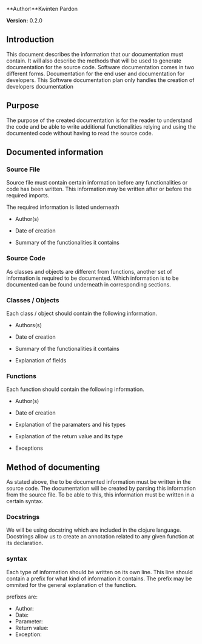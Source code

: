 **Author:**Kwinten Pardon

**Version:** 0.2.0

## Introduction

This document describes the information that our documentation must contain. It will also describe the methods that will be used to generate documentation for the source code. Software documentation comes in two different forms. Documentation for the end user and documentation for developers. This Software documentation plan only handles the creation of developers documentation

## Purpose

The purpose of the created documentation is for the reader to understand the code and be able to write additional functionalities relying and using the documented code without having to read the source code.

## Documented information

### Source File

Source file must contain certain information before any functionalities or code has been written. This information may be written after or before the required imports.

The required information is listed underneath

-   Author(s)

-   Date of creation

-   Summary of the functionalities it contains

### Source Code

As classes and objects are different from functions, another set of information is required to be documented. Which information is to be documented can be found underneath in corresponding sections.

### Classes / Objects

Each class / object should contain the following information.

-   Authors(s)

-   Date of creation

-   Summary of the functionalities it contains

-   Explanation of fields

### Functions

Each function should contain the following information.

-   Author(s)

-   Date of creation

-   Explanation of the paramaters and his types

-   Explanation of the return value and its type

-   Exceptions

## Method of documenting

As stated above, the to be documented information must be written in the source code. The documentation will be created by parsing this information from the source file. To be able to this, this information must be written in a certain syntax.

### Docstrings

We will be using docstring which are included in the clojure language. Docstrings allow us to create an annotation related to any given function at its declaration.

### syntax
Each type of information should be written on its own line. This line should contain a prefix for what kind of information it contains.
The prefix may be ommited for the general explanation of the function.

prefixes are:
- Author:
- Date:
- Parameter:
- Return value:
- Exception:
